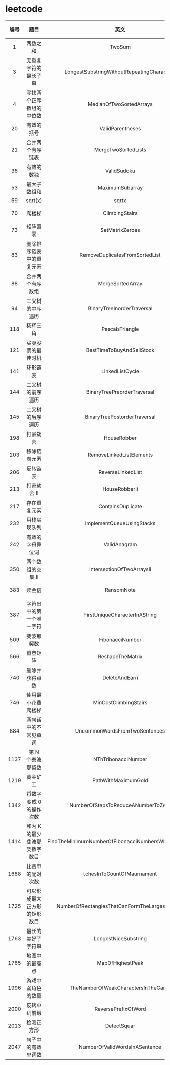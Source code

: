 # leetcode


| 编号 |           题目           |                    英文                    |        总结         | 难度  |次数|
| :----: | :------------------------: | :------------------------------------------: |:-----------------:|:---:|:-----------------:|
|  1  |         两数之和         |                   TwoSum                   |        map        |
|  3  |   无重复字符的最长子串   | LongestSubstringWithoutRepeatingCharacters |                   |
|  4  | 寻找两个正序数组的中位数 |          MedianOfTwoSortedArrays          |                   |
|20|有效的括号|ValidParentheses|栈配对符号| 简单  |
|21|合并两个有序链表|MergeTwoSortedLists|递归| 不会  |
|36|有效的数独|ValidSudoku|        数组         | 简单  |
|  53  |       最大子数组和       |              MaximumSubarray              |       动态规划        |
|  69  |         sqrt(x)         |                   sqrtx                   |                   |
|  70  |          爬楼梯          |               ClimbingStairs               |     可以简化成斐波拉契     |
|73|矩阵置零|SetMatrixZeroes|        数组         | 简单  |
|83|删除排序链表中的重复元素|RemoveDuplicatesFromSortedList|单链表遍历| 简单  |
|  88  |     合并两个有序数组     |              MergeSortedArray              |                   |
|94|二叉树的中序遍历|BinaryTreeInorderTraversal|中序遍历二叉树|背|
|118|杨辉三角|PascalsTriangle|        数组         | 简单  |
|121|买卖股票的最佳时机|BestTimeToBuyAndSellStock| 只交易一次,找出极小值,再找极大值 |
|141|环形链表|LinkedListCycle|    判断循环链表,快慢指针    | 简单  |
|144|二叉树的前序遍历|BinaryTreePreorderTraversal|前序遍历二叉树|背|
|145|二叉树的后序遍历|BinaryTreePostorderTraversal|后序遍历二叉树|背|
|198|打家劫舍|HouseRobber|       动态规划        | 简单  |
|203|移除链表元素|RemoveLinkedListElements|单链表递归| 不会  |
|206|反转链表|ReverseLinkedList|单链表反转| 简单  |
|213|打家劫舍 II|HouseRobberIi|         难         |
| 217 |       存在重复元素       |             ContainsDuplicate             |       数据结构        |
|232|用栈实现队列|ImplementQueueUsingStacks|用两个栈实现队列| 简单  |
|242|有效的字母异位词|ValidAnagram|    字符串,HashMap    | 简单  |
|350|两个数组的交集 II|IntersectionOfTwoArraysIi|
|383|赎金信|RansomNote|      字符串,字典       | 简单  |
|387|字符串中的第一个唯一字符|FirstUniqueCharacterInAString|      字符串,字典       | 简单  |
| 509 |        斐波那契数        |              FibonacciNumber              |       动态规划        |
|566|重塑矩阵|ReshapeTheMatrix|       数据结构        | 简单  |
|740|删除并获得点数|DeleteAndEarn|       动态规划        |  难  |
| 746 |    使用最小花费爬楼梯    |           MinCostClimbingStairs           |       动态规划        |
|884|两句话中的不常见单词|UncommonWordsFromTwoSentences|        哈希表        | 简单  |
| 1137 |    第 N 个泰波那契数    |            NThTribonacciNumber            |       动态规划        |
|1219|黄金矿工|PathWithMaximumGold|回溯,dfs|  难  |
|1342|将数字变成 0 的操作次数|NumberOfStepsToReduceANumberToZero|        模拟         | 简单  |
|1414|和为 K 的最少斐波那契数字数目|FindTheMinimumNumberOfFibonacciNumbersWhoseSumIsK|求斐波拉契| 简单  |
| 1688 |     比赛中的配对次数     |         tchesInToCountOfMaurnament         |      简单的数学计算      |
|1725|可以形成最大正方形的矩形数目|NumberOfRectanglesThatCanFormTheLargestSquare|模拟| 简单  |
|1763|最长的美好子字符串|LongestNiceSubstring|        位运算        |  难  |
|1765|地图中的最高点|MapOfHighestPeak|   BFS,DFS,动态规划    |
| 1996 |    游戏中弱角色的数量    |     TheNumberOfWeakCharactersInTheGame     |        桶排         |
|2000|反转单词前缀|ReversePrefixOfWord|        字符串        | 简单  |
| 2013 |        检测正方形        |                DetectSquar                |      map的应用       |
| 2047 |    句子中的有效单词数    |       NumberOfValidWordsInASentence       |                   |

